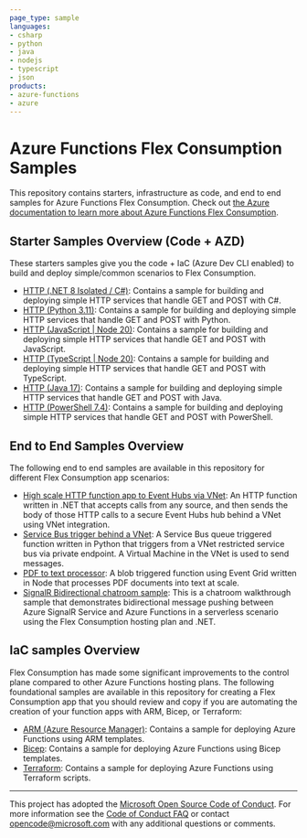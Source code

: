 ```yaml
---
page_type: sample
languages:
- csharp
- python
- java
- nodejs
- typescript
- json
products:
- azure-functions
- azure
---
```

# Azure Functions Flex Consumption Samples

This repository contains starters, infrastructure as code, and end to end samples for Azure Functions Flex Consumption. Check out [the Azure documentation to learn more about Azure Functions Flex Consumption](https://aka.ms/flexconsumption). 

## Starter Samples Overview (Code + AZD)

These starters samples give you the code + IaC (Azure Dev CLI enabled) to build and deploy simple/common scenarios to Flex Consumption.

- [HTTP (.NET 8 Isolated / C#)](https://github.com/Azure-Samples/functions-quickstart-dotnet-azd): Contains a sample for building and deploying simple HTTP services that handle GET and POST with C#.
- [HTTP (Python 3.11)](https://github.com/Azure-Samples/functions-quickstart-python-http-azd): Contains a sample for building and deploying simple HTTP services that handle GET and POST with Python.
- [HTTP (JavaScript | Node 20)](https://github.com/Azure-Samples/functions-quickstart-javascript-azd): Contains a sample for building and deploying simple HTTP services that handle GET and POST with JavaScript.
- [HTTP (TypeScript | Node 20)](https://github.com/Azure-Samples/functions-quickstart-typescript-azd): Contains a sample for building and deploying simple HTTP services that handle GET and POST with TypeScript.
- [HTTP (Java 17)](https://github.com/Azure-Samples/azure-functions-java-flex-consumption-azd): Contains a sample for building and deploying simple HTTP services that handle GET and POST with Java.
- [HTTP (PowerShell 7.4)](https://github.com/Azure-Samples/functions-quickstart-powershell-azd): Contains a sample for building and deploying simple HTTP services that handle GET and POST with PowerShell.

## End to End Samples Overview

The following end to end samples are available in this repository for different Flex Consumption app scenarios:

- [High scale HTTP function app to Event Hubs via VNet](./E2E/HTTP-VNET-EH/README.md): An HTTP function written in .NET that accepts calls from any source, and then sends the body of those HTTP calls to a secure Event Hubs hub behind a VNet using VNet integration.
- [Service Bus trigger behind a VNet](./E2E/SB-VNET/README.md): A Service Bus queue triggered function written in Python that triggers from a VNet restricted service bus via private endpoint. A Virtual Machine in the VNet is used to send messages.
- [PDF to text processor](./E2E/BLOB-PDF/README.md): A blob triggered function using Event Grid written in Node that processes PDF documents into text at scale.
- [SignalR Bidirectional chatroom sample](https://github.com/aspnet/AzureSignalR-samples/tree/main/samples/DotnetIsolated-ClassBased): This is a chatroom walkthrough sample that demonstrates bidirectional message pushing between Azure SignalR Service and Azure Functions in a serverless scenario using the Flex Consumption hosting plan and .NET.

## IaC samples Overview

Flex Consumption has made some significant improvements to the control plane compared to other Azure Functions hosting plans. The following foundational samples are available in this repository for creating a Flex Consumption app that you should review and copy if you are automating the creation of your function apps with ARM, Bicep, or Terraform:

- [ARM (Azure Resource Manager)](./IaC/armtemplate/README.md): Contains a sample for deploying Azure Functions using ARM templates.
- [Bicep](./IaC/bicep/README.md): Contains a sample for deploying Azure Functions using Bicep templates.
- [Terraform](./IaC/terraform/README.md): Contains a sample for deploying Azure Functions using Terraform scripts.

---

This project has adopted the [Microsoft Open Source Code of Conduct](https://opensource.microsoft.com/codeofconduct/). For more information see the [Code of Conduct FAQ](https://opensource.microsoft.com/codeofconduct/faq/) or contact [opencode@microsoft.com](mailto:opencode@microsoft.com) with any additional questions or comments.
